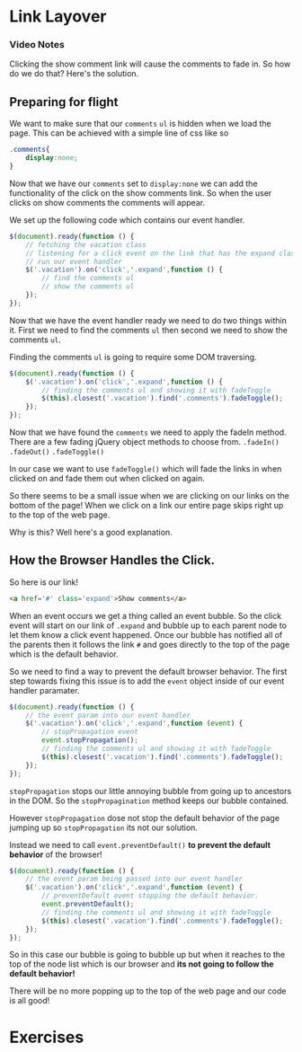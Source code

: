 # Link Layover

### Video Notes

Clicking the show comment link will cause the comments to fade in.
So how do we do that? Here's the solution.

## Preparing for flight
We want to make sure that our `comments` `ul` is hidden when we load the page. This can be achieved with a simple line of css like so

```css
.comments{
    display:none;
}
```
Now that we have our `comments` set to `display:none` we can add the functionality of the click on the show comments link. So when the user clicks on show comments the comments will appear.

We set up the following code which contains our event handler.

```javascript
$(document).ready(function () {
    // fetching the vacation class
    // listening for a click event on the link that has the expand class
    // run our event handler
    $('.vacation').on('click','.expand',function () {
        // find the comments ul
        // show the comments ul
    });
});

```
Now that we have the event handler ready we need to do two things within it.
First we need to find the comments `ul` then second we need to show the comments `ul`.

Finding the comments `ul` is going to require some DOM traversing.

```javascript
$(document).ready(function () {
    $('.vacation').on('click','.expand',function () {
        // finding the comments ul and showing it with fadeToggle
        $(this).closest('.vacation').find('.comments').fadeToggle();
    });
});
```
Now that we have found the `comments` we need to apply the fadeIn method.
There are a few fading jQuery object methods to choose from. `.fadeIn()` `.fadeOut()` `.fadeToggle()`

In our case we want to use `fadeToggle()` which will fade the links in when clicked on and fade them out when clicked on again.

So there seems to be a small issue when we are clicking on our links on the bottom of the page! When we click on a link our entire page skips right up to the top of the web page.

 Why is this? Well here's a good explanation.

## How the Browser Handles the Click.
So here is our link!

```html
<a href='#' class='expand'>Show comments</a>
```
When an event occurs we get a thing called an event bubble. So the click event will start on our link of `.expand` and bubble up to each parent node to let them know a click event happened. Once our bubble has notified all of the parents then it follows the link `#` and goes directly to the top of the page which is the default behavior.

So we need to find a way to prevent the default browser behavior. The first step towards fixing this issue is to add the `event` object inside of our event handler paramater.

```javascript
$(document).ready(function () {
    // the event param into our event handler  
    $('.vacation').on('click','.expand',function (event) {
        // stopPropagation event
        event.stopPropagation();
        // finding the comments ul and showing it with fadeToggle
        $(this).closest('.vacation').find('.comments').fadeToggle();
    });
});
```
`stopPropagation` stops our little annoying bubble from going up to ancestors in the DOM. So the `stopPropagination` method keeps our bubble contained.

However `stopPropagation` dose not stop the default behavior of the page jumping up so `stopPropagation` its not our solution.

Instead we need to call `event.preventDefault()` **to prevent the default behavior** of the browser!

```javascript
$(document).ready(function () {
    // the event param being passed into our event handler  
    $('.vacation').on('click','.expand',function (event) {
        // preventDefault event stopping the default behavior.  
        event.preventDefault();
        // finding the comments ul and showing it with fadeToggle
        $(this).closest('.vacation').find('.comments').fadeToggle();
    });
});
```

So in this case our bubble is going to bubble up but when it reaches to the top of the node list which is our browser and **its not going to follow the default behavior!**  

There will be no more popping up to the top of the web page and our code is all good! 

# Exercises  

